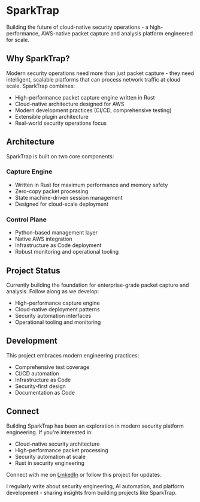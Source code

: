 # SparkTrap

Building the future of cloud-native security operations - a high-performance, AWS-native packet capture and analysis platform engineered for scale.

## Why SparkTrap?

Modern security operations need more than just packet capture - they need intelligent, scalable platforms that can process network traffic at cloud scale. SparkTrap combines:

- High-performance packet capture engine written in Rust
- Cloud-native architecture designed for AWS
- Modern development practices (CI/CD, comprehensive testing)
- Extensible plugin architecture
- Real-world security operations focus

## Architecture

SparkTrap is built on two core components:

### Capture Engine

- Written in Rust for maximum performance and memory safety
- Zero-copy packet processing
- State machine-driven session management
- Designed for cloud-scale deployment

### Control Plane

- Python-based management layer
- Native AWS integration
- Infrastructure as Code deployment
- Robust monitoring and operational tooling

## Project Status

Currently building the foundation for enterprise-grade packet capture and analysis. Follow along as we develop:

- High-performance capture engine
- Cloud-native deployment patterns
- Security automation interfaces
- Operational tooling and monitoring

## Development

This project embraces modern engineering practices:

- Comprehensive test coverage
- CI/CD automation
- Infrastructure as Code
- Security-first design
- Documentation as Code

## Connect

Building SparkTrap has been an exploration in modern security platform engineering. If you're interested in:

- Cloud-native security architecture
- High-performance packet processing
- Security automation at scale
- Rust in security engineering

Connect with me on [LinkedIn](https://www.linkedin.com/in/bradley-edwards-dev/) or follow this project for updates.

I regularly write about security engineering, AI automation, and platform development - sharing insights from building projects like SparkTrap.
